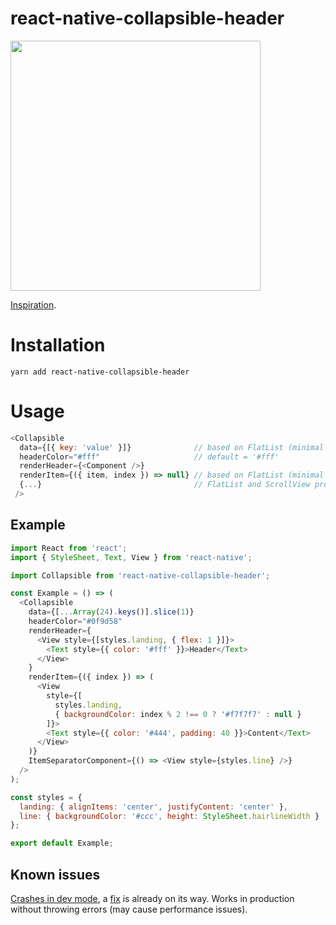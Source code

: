 # react-native-collapsible-header
<img src="https://raw.githubusercontent.com/sonaye/react-native-collapsible-header/master/demo.gif" width="400">

[Inspiration](https://medium.com/appandflow/react-native-collapsible-navbar-e51a049b560a).

# Installation
`yarn add react-native-collapsible-header`

# Usage
```javascript
<Collapsible
  data={[{ key: 'value' }]}              // based on FlatList (minimal usage)
  headerColor="#fff"                     // default = '#fff'
  renderHeader={<Component />}
  renderItem={({ item, index }) => null} // based on FlatList (minimal usage)
  {...}                                  // FlatList and ScrollView props can be passed
 />
```

## Example
```javascript
import React from 'react';
import { StyleSheet, Text, View } from 'react-native';

import Collapsible from 'react-native-collapsible-header';

const Example = () => (
  <Collapsible
    data={[...Array(24).keys()].slice(1)}
    headerColor="#0f9d58"
    renderHeader={
      <View style={[styles.landing, { flex: 1 }]}>
        <Text style={{ color: '#fff' }}>Header</Text>
      </View>
    }
    renderItem={({ index }) => (
      <View
        style={[
          styles.landing,
          { backgroundColor: index % 2 !== 0 ? '#f7f7f7' : null }
        ]}>
        <Text style={{ color: '#444', padding: 40 }}>Content</Text>
      </View>
    )}
    ItemSeparatorComponent={() => <View style={styles.line} />}
  />
);

const styles = {
  landing: { alignItems: 'center', justifyContent: 'center' },
  line: { backgroundColor: '#ccc', height: StyleSheet.hairlineWidth }
};

export default Example;
```

## Known issues
[Crashes in dev mode](https://github.com/facebook/react-native/issues/11317), a [fix](https://github.com/facebook/react-native/pull/12910) is already on its way. Works in production without throwing errors (may cause performance issues).
